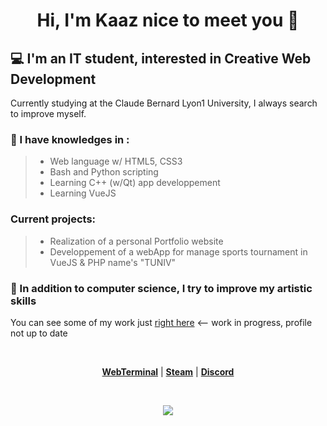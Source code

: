 # <p align="center">Hi, I'm Kaaz nice to meet you 👋</p>

<base target="_blank">

## **:computer: I'm an IT student, interested in Creative Web Development**

Currently studying at the Claude Bernard Lyon1 University, I always search to improve myself.
  
### :mag_right: I have knowledges in :
> * Web language w/ HTML5, CSS3 <br />
> * Bash and Python scripting <br />
> * Learning C++ (w/Qt) app developpement
> * Learning VueJS

### Current projects: 


> * Realization of a personal Portfolio website
> * Developpement of a webApp for manage sports tournament in VueJS & PHP name's "TUNIV"

### :pencil: In addition to computer science, I try to improve my artistic skills
You can see some of my work just [right here](https://kaazdw.artstation.com/projects) <-- work in progress, profile not up to date


<br>
<p align="center">
  <strong><a href="https://kaazdw.github.io/terminal" target="_blank">WebTerminal</a></strong> |
  <!--<strong><a href="">Personnal Website</a></strong> |-->
  <strong><a href="https://steamcommunity.com/id/kaazdw">Steam</a></strong> | 
  <strong><a href="https://discord.com/users/258587080970600458">Discord</a></strong>
</p>
<br>


<!-- [Visitor Count](https://profile-counter.glitch.me/KaazDW/count.svg) -->
<p align=center>
<!--   Views counter <br> -->
<!--   <img src="https://profile-counter.glitch.me/KaazDW/count.svg"><br>
  [](https://komarev.com/ghpvc/?username=KaazDW) -->
  <img src="https://komarev.com/ghpvc/?username=KaazDW">
</p>


<!-- <table>
  <tr>
    <td align="center">
   
## Contact & Link

#### <strong><a href="https://kaazdw.github.io/terminal" target="_blank">WebTerminal</a></strong> |
  <strong><a href="https://steamcommunity.com/id/kaazdw">Steam</a></strong> | 
  <strong><a href="https://discord.com/users/258587080970600458">Discord</a></strong>
    </td>
  </tr>
</table> -->
<!--
[Textde du lien](http://tiny.cc/adressedulien)
💻 :computer:🔎 :mag_right:📫 :mailbox:📚 :books:🎮 :video_game:🚀 :rocket:
https://bit.ly/3x7Jfdv

```
```

-->
